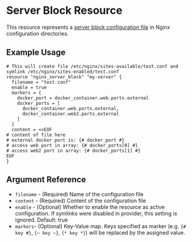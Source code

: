 # Server Block Resource

This resource represents a [server block configuration file](https://www.nginx.com/resources/wiki/start/topics/examples/server_blocks/) in Nginx configuration directories.

## Example Usage

```hcl
# This will create file /etc/nginx/sites-available/test.conf and symlink /etc/nginx/sites-enabled/test.conf
resource "nginx_server_block" "my-server" {
  filename = "test.conf"
  enable = true
  markers = {
    docker_port = docker_container.web.ports.external
    docker_ports = [
      docker_container.web.ports.external,
      docker_container.web2.ports.external
    ]
  }
  content = <<EOF
# content of file here
# external docker port is: {# docker_port #}
# access web port in array: {# docker_ports[0] #}
# access web2 port in array: {# docker_ports[1] #}
EOF
}
```

## Argument Reference

* `filename` - (Required) Name of the configuration file
* `content` - (Required) Content of the configuration file
* `enable` - (Optional) Whether to enable the resource as active configuration. If symlinks were disabled in provider, this setting is ignored. Default: true
* `markers`- (Optional) Key-Value map. Keys specified as marker (e.g. `{# key #}`, `{~ key ~}`, `{* key *}`) will be replaced by the assigned value.